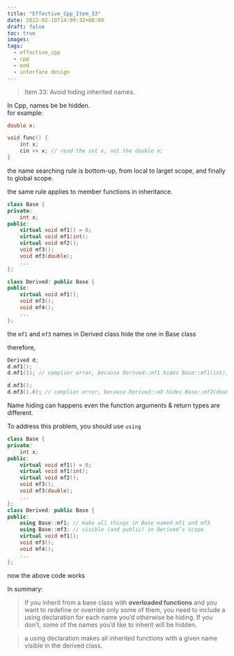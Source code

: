 ```yaml
---
title: "Effective_Cpp_Item_33"
date: 2022-02-10T14:09:32+08:00
draft: false
toc: true
images:
tags: 
  - effective_cpp
  - cpp
  - ood
  - interface design
---
```


> Item 33: Avoid hiding inherited names.

In Cpp, names be be hidden.  
for example:
```cpp
double x;

void func() {
    int x;
    cin >> x; // read the int x, not the double x;
}
```

the name searching rule is bottom-up, from local to larget scope, and finally to global scope.

the same rule applies to member functions in inheritance.

```cpp
class Base {
private:
    int x;
public:
    virtual void mf1() = 0;
    virtual void mf1(int);
    virtual void mf2();
    void mf3();
    void mf3(double);
    ...
};

class Derived: public Base {
public:
    virtual void mf1();
    void mf3();
    void mf4();
    ...
};
```

the `mf1` and `mf3` names in Derived class hide the one in Base class

therefore, 

```cpp
Derived d;
d.mf1();
d.mf1(1); // complier error, because Derived::mf1 hides Base::mf1(int);

d.mf3();
d.mf3(1.0); // complier error, because Derived::m3 hides Base::mf3(double);
```

Name hiding can happens even the function arguments & return types are different.

To address this problem, you should use `using`
```cpp
class Base {
private:
    int x;
public:
    virtual void mf1() = 0;
    virtual void mf1(int);
    virtual void mf2();
    void mf3();
    void mf3(double);
    ...
};
class Derived: public Base {
public:
    using Base::mf1; // make all things in Base named mf1 and mf3
    using Base::mf3; // visible (and public) in Derived’s scope
    virtual void mf1();
    void mf3();
    void mf4();
    ...
};
```

now the above code works

In summary:
> If you inherit from a base class with __overloaded functions__ and you want to redefine or override only some of them, you need
to include a using declaration for each name you’d otherwise be hiding.
If you don’t, some of the names you’d like to inherit will be hidden.

> a using declaration makes all inherited functions with a given
name visible in the derived class.